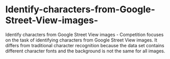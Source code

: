 # Identify-characters-from-Google-Street-View-images-
Identify characters from Google Street View images - Competition focuses on the task of identifying characters from Google Street View images. It differs from traditional character recognition because the data set contains different character fonts and the background is not the same for all images.
